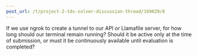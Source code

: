 ```yaml
---
post_url: /t/project-2-tds-solver-discussion-thread/169029/8
---
```

If we use ngrok to create a tunnel to our API or Llamafile server, for how long should our terminal remain running? Should it be active only at the time of submission, or must it be continuously available until evaluation is completed?